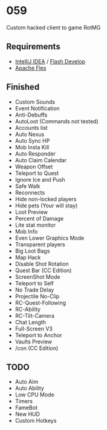 # 059
Custom hacked client to game RotMG
## Requirements
- [IntelliJ IDEA](https://en.wikipedia.org/wiki/IntelliJ_IDEA) / [Flash Develop](https://en.wikipedia.org/wiki/FlashDevelop)
- [Apache Flex](https://en.wikipedia.org/wiki/Apache_Flex)
## Finished
- Custom Sounds
- Event Notification
- Anti-Debuffs
- AutoLoot (Commands not tested)
- Accounts list
- Auto Nexus
- Auto Sync HP
- Mob Insta Kill
- Auto Responder
- Auto Claim Calendar
- Weapon Offset
- Teleport to Quest
- Ignore Ice and Push
- Safe Walk
- Reconnects
- Hide non-locked players
- Hide pets (Your will stay)
- Loot Preview
- Percent of Damage
- Lite stat monitor
- Mob Info
- Even Lower Graphics Mode
- Transparent players
- Big Loot Bags
- Map Hack
- Disable Shot Rotation
- Quest Bar (CC Edition)
- ScreenShot Mode
- Teleport to Self
- No Trade Delay
- Projectile No-Clip
- RC-Quest-Following
- RC-Ability
- RC-Tilt-Camera
- Chat Length
- Full-Screen V3
- Teleport to Anchor
- Vaults Preview
- /con (CC Edition)
## TODO
- Auto Aim
- Auto Ability
- Low CPU Mode
- Timers
- FameBot
- New HUD
- Custom Hotkeys
